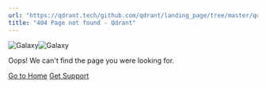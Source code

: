 ```yaml
---
url: "https://qdrant.tech/github.com/qdrant/landing_page/tree/master/qdrant-landing/content/documentation/advanced-tutorials/collaborative-filtering.md"
title: "404 Page not found - Qdrant"
---
```


![Galaxy](https://qdrant.tech/img/404-galaxy.svg)![Galaxy](https://qdrant.tech/img/404-galaxy-mobile.svg)

Oops! We can't find the page you were looking for.

[Go to Home](https://qdrant.tech/) [Get Support](https://discord.gg/qdrant)